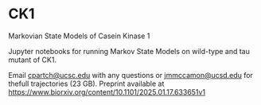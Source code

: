 # CK1
Markovian State Models of Casein Kinase 1

Jupyter notebooks for running Markov State Models on wild-type and tau mutant of CK1.

Email cpartch@ucsc.edu with any questions or jmmccamon@ucsd.edu for thefull trajectories (23 GB).
Preprint available at https://www.biorxiv.org/content/10.1101/2025.01.17.633651v1
